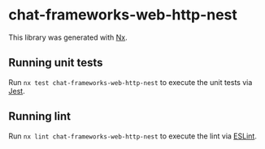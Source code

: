 # chat-frameworks-web-http-nest

This library was generated with [Nx](https://nx.dev).

## Running unit tests

Run `nx test chat-frameworks-web-http-nest` to execute the unit tests via [Jest](https://jestjs.io).

## Running lint

Run `nx lint chat-frameworks-web-http-nest` to execute the lint via [ESLint](https://eslint.org/).

